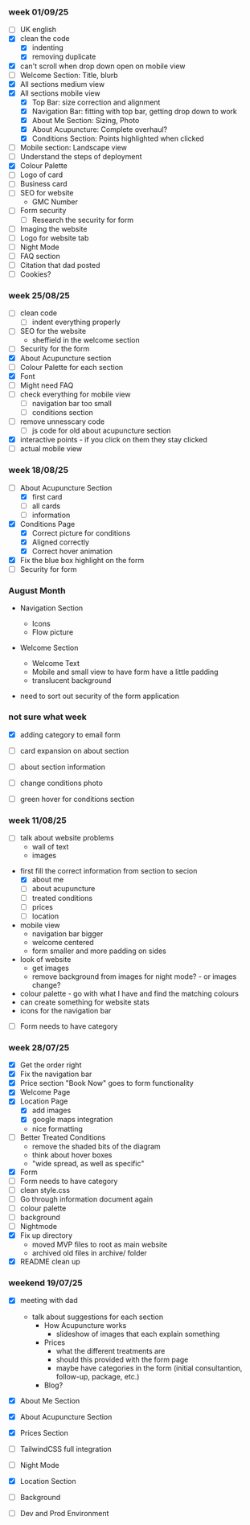 ### week 01/09/25
- [ ] UK english
- [x] clean the code
    - [x] indenting
    - [x] removing duplicate
- [x] can't scroll when drop down open on mobile view
- [ ] Welcome Section: Title, blurb
- [x] All sections medium view
- [x] All sections mobile view
    - [x] Top Bar: size correction and alignment
    - [x] Navigation Bar: fitting with top bar, getting drop down to work
    - [x] About Me Section: Sizing, Photo
    - [x] About Acupuncture: Complete overhaul?
    - [x] Conditions Section: Points highlighted when clicked
- [ ] Mobile section: Landscape view
- [ ] Understand the steps of deployment
- [x] Colour Palette
- [ ] Logo of card
- [ ] Business card
- [ ] SEO for website
    - GMC Number
- [ ] Form security
    - [ ] Research the security for form
- [ ] Imaging the website
- [ ] Logo for website tab
- [ ] Night Mode
- [ ] FAQ section
- [ ] Citation that dad posted
- [ ] Cookies?

### week 25/08/25
- [ ] clean code
    - [ ] indent everything properly 
- [ ] SEO for the website
    - sheffield in the welcome section
- [ ] Security for the form
- [x] About Acupuncture section
- [ ] Colour Palette for each section
- [x] Font
- [ ] Might need FAQ
- [ ] check everything for mobile view
    - [ ] navigation bar too small
    - [ ] conditions section
- [ ] remove unnesscary code
    - [ ] js code for old about acupuncture section
- [x] interactive points - if you click on them they stay clicked
- [ ] actual mobile view

###  week 18/08/25
- [ ] About Acupuncture Section
    - [x] first card
    - [ ] all cards
    - [ ] information
- [x] Conditions Page
    - [x] Correct picture for conditions
    - [x] Aligned correctly
    - [x] Correct hover animation
- [x] Fix the blue box highlight on the form
- [ ] Security for form

### August Month

- Navigation Section
    - Icons
    - Flow picture
- Welcome Section
    - Welcome Text
    - Mobile and small view to have form have a little padding
    - translucent background

- need to sort out security of the form application

### not sure what week
- [x] adding category to email form
- [ ] card expansion on about section
- [ ] about section information
- [ ] change conditions photo
- [ ] green hover for conditions section


### week 11/08/25
- [ ] talk about website problems
    - wall of text
    - images
- first fill the correct information from section to secion
    - [x] about me
    - [ ] about acupuncture
    - [ ] treated conditions
    - [ ] prices
    - [ ] location
- mobile view
    - navigation bar bigger
    - welcome centered
    - form smaller and more padding on sides
- look of website   
    - get images
    - remove background from images for night mode? - or images change?
- colour palette - go with what I have and find the matching colours
- can create something for website stats
- icons for the navigation bar
- [ ] Form needs to have category


### week 28/07/25
- [x] Get the order right
- [x] Fix the navigation bar
- [x] Price section "Book Now" goes to form functionality
- [x] Welcome Page
- [x] Location Page
    - [x] add images
    - [x] google maps integration
    - nice formatting
- [ ] Better Treated Conditions
    - remove the shaded bits of the diagram
    - think about hover boxes 
    - "wide spread, as well as specific"
- [x] Form
- [ ] Form needs to have category
- [ ] clean style.css
- [ ] Go through information document again
- [ ] colour palette
- [ ] background
- [ ] Nightmode
- [x] Fix up directory
    - moved MVP files to root as main website
    - archived old files in archive/ folder
- [x] README clean up

### weekend 19/07/25
- [x] meeting with dad
    - talk about suggestions for each section
        - How Acupuncture works
            - slideshow of images that each explain something
        - Prices
            - what the different treatments are
            - should this provided with the form page
            - maybe have categories in the form (initial consultantion, follow-up, package, etc.)
        - Blog?
- [x] About Me Section
- [x] About Acupuncture Section
- [x] Prices Section
- [ ] TailwindCSS full integration
- [ ] Night Mode
- [x] Location Section
- [ ] Background
- [ ] Dev and Prod Environment

